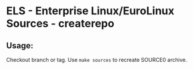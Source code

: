 # ELS - Enterprise Linux/EuroLinux Sources - createrepo
 
## Usage:
  Checkout branch or tag. Use `make sources` to recreate  SOURCE0 archive.
